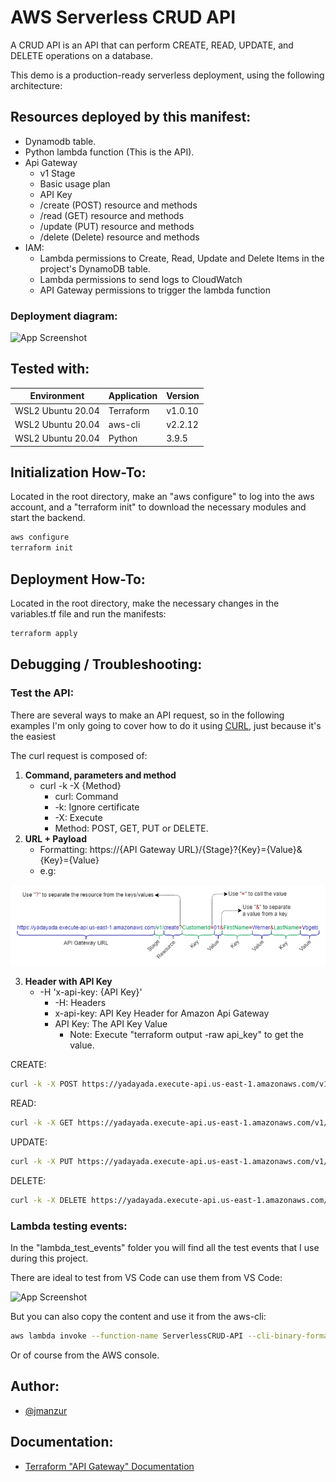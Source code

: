# AWS Serverless CRUD API

A CRUD API is an API that can perform CREATE, READ, UPDATE, and DELETE operations on a database.

This demo is a production-ready serverless deployment, using the following architecture:

## Resources deployed by this manifest:

- Dynamodb table.
- Python lambda function (This is the API).
- Api Gateway
  - v1 Stage
  - Basic usage plan
  - API Key
  - /create (POST) resource and methods
  - /read (GET) resource and methods
  - /update (PUT) resource and methods
  - /delete (Delete) resource and methods
- IAM:
  - Lambda permissions to Create, Read, Update and Delete Items in the project's DynamoDB table.
  - Lambda permissions to send logs to CloudWatch
  - API Gateway permissions to trigger the lambda function

### Deployment diagram:

![App Screenshot](https://1.bp.blogspot.com/-dBckAkI7Zqk/YX6t-NGdxLI/AAAAAAAAFuM/twv5vWzJTvoEIilQz3IuJxXt3e83tgP2gCLcBGAsYHQ/s16000/serverless-crud-api.drawio.png)

## Tested with: 

| Environment | Application | Version  |
| ----------------- |-----------|---------|
| WSL2 Ubuntu 20.04 | Terraform | v1.0.10 |
| WSL2 Ubuntu 20.04 | aws-cli | v2.2.12 |
| WSL2 Ubuntu 20.04 | Python | 3.9.5 |

## Initialization How-To:

Located in the root directory, make an "aws configure" to log into the aws account, and a "terraform init" to download the necessary modules and start the backend.

```bash
aws configure
terraform init
```

## Deployment How-To:

Located in the root directory, make the necessary changes in the variables.tf file and run the manifests:

```bash
terraform apply
```

## Debugging / Troubleshooting:

### Test the API:

There are several ways to make an API request, so in the following examples I'm only going to cover how to do it using [CURL](https://en.wikipedia.org/wiki/CURL), just because it's the easiest

The curl request is composed of:
 1. **Command, parameters and method**
    - curl -k -X {Method}
      - curl: Command
      - -k: Ignore certificate
      - -X: Execute
      - Method: POST, GET, PUT or DELETE.
 2. **URL + Payload**
    - Formatting: https://{API Gateway URL}/{Stage}?{Key}={Value}&{Key}={Value}
    - e.g:

![App Screenshot](images/url_format.png)

 3. **Header with API Key**
    - -H 'x-api-key: {API Key}'
      - -H: Headers
      - x-api-key: API Key Header for Amazon Api Gateway
      - API Key: The API Key Value
        - Note: Execute "terraform output -raw api_key" to get the value.

CREATE:
```bash
curl -k -X POST https://yadayada.execute-api.us-east-1.amazonaws.com/v1/create?CustomerId=01&FirstName=Werner&LastName=Vogels -H 'x-api-key: 1234abcd'
```

READ:
```bash
curl -k -X GET https://yadayada.execute-api.us-east-1.amazonaws.com/v1/read?CustomerId=01 -H 'x-api-key: 1234abcd'
```

UPDATE:
```bash
curl -k -X PUT https://yadayada.execute-api.us-east-1.amazonaws.com/v1/update?CustomerId=01&LastName=Werners -H 'x-api-key: 1234abcd'
```

DELETE:
```bash
curl -k -X DELETE https://yadayada.execute-api.us-east-1.amazonaws.com/v1/delete?CustomerId=01 -H 'x-api-key: 1234abcd'
```

### Lambda testing events:

In the "lambda_test_events" folder you will find all the test events that I use during this project.

There are ideal to test from VS Code can use them from VS Code:

![App Screenshot](./images/test_from_vs_serverless_crud.pngtest_from_vs_serverless_crud.png)

But you can also copy the content and use it from the aws-cli:

```bash
aws lambda invoke --function-name ServerlessCRUD-API --cli-binary-format raw-in-base64-out --payload '{"http_method": "POST", "CustomerId": "1", "FirstName": "Werner", "LastName": "Vogels"}' response.json
```

Or of course from the AWS console.

## Author:

- [@jmanzur](https://jmanzur.com)

## Documentation:

- [Terraform "API Gateway" Documentation](https://registry.terraform.io/providers/hashicorp/aws/latest/docs/resources/api_gateway_rest_api)